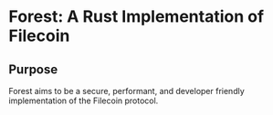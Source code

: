 # Forest: A Rust Implementation of Filecoin

## Purpose

Forest aims to be a secure, performant, and developer friendly implementation of the Filecoin protocol.
